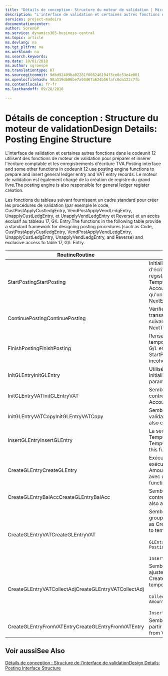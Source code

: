 ```yaml
---
title: "Détails de conception- Structure du moteur de validation | Microsoft Docs"
description: "L'interface de validation et certaines autres fonctions dans le codeunit 12 utilisent des fonctions de moteur de validation pour préparer et insérer l'écriture comptable et les enregistrements d'écriture TVA. Le moteur de validation est également chargé de la création de registre du grand livre."
services: project-madeira
documentationcenter: 
author: SorenGP
ms.service: dynamics365-business-central
ms.topic: article
ms.devlang: na
ms.tgt_pltfrm: na
ms.workload: na
ms.search.keywords: 
ms.date: 10/01/2018
ms.author: sgroespe
ms.translationtype: HT
ms.sourcegitcommit: 9dbd92409ba02281f008246194f3ce0c53e4e001
ms.openlocfilehash: 58a319db86be7a93467a624b56fafc0da122c7fb
ms.contentlocale: fr-fr
ms.lasthandoff: 09/28/2018

---
```

# <a name="design-details-posting-engine-structure"></a><span data-ttu-id="35ba4-104">Détails de conception : Structure du moteur de validation</span><span class="sxs-lookup"><span data-stu-id="35ba4-104">Design Details: Posting Engine Structure</span></span>
<span data-ttu-id="35ba4-105">L'interface de validation et certaines autres fonctions dans le codeunit 12 utilisent des fonctions de moteur de validation pour préparer et insérer l'écriture comptable et les enregistrements d'écriture TVA.</span><span class="sxs-lookup"><span data-stu-id="35ba4-105">Posting interface and some other functions in codeunit 12 use posting engine functions to prepare and insert general ledger entry and VAT entry records.</span></span> <span data-ttu-id="35ba4-106">Le moteur de validation est également chargé de la création de registre du grand livre.</span><span class="sxs-lookup"><span data-stu-id="35ba4-106">The posting engine is also responsible for general ledger register creation.</span></span>  
  
 <span data-ttu-id="35ba4-107">Les fonctions du tableau suivant fournissent un cadre standard pour créer les procédures de validation (par exemple le code, CustPostApplyCustledgEntry, VendPostApplyVendLedgEntry, UnapplyCustLedgEntry, et UnapplyVendLedgEntry et Reverse) et un accès exclusif au tableau 17, G/L Entry.</span><span class="sxs-lookup"><span data-stu-id="35ba4-107">The functions in the following table provide a standard framework for designing posting procedures (such as Code, CustPostApplyCustledgEntry, VendPostApplyVendLedgEntry, UnapplyCustLedgEntry, UnapplyVendLedgEntry, and Reverse) and exclusive access to table 17, G/L Entry.</span></span>  
  
|<span data-ttu-id="35ba4-108">Routine</span><span class="sxs-lookup"><span data-stu-id="35ba4-108">Routine</span></span>|<span data-ttu-id="35ba4-109">Désignation</span><span class="sxs-lookup"><span data-stu-id="35ba4-109">Description</span></span>|  
|-------------|---------------------------------------|  
|<span data-ttu-id="35ba4-110">StartPosting</span><span class="sxs-lookup"><span data-stu-id="35ba4-110">StartPosting</span></span>|<span data-ttu-id="35ba4-111">Initialise le tampon de validation TempGLEntryBuf, verrouille les tableaix d'écriture comptable et écriture TVA, et initialise la période de comptabilité, le registre de comptabilité et le taux de change.</span><span class="sxs-lookup"><span data-stu-id="35ba4-111">Initializes posting buffer TempGLEntryBuf, locks G/L Entry and VAT Entry tables, and initializes Accounting Period, G/L Register, and Exchange Rate.</span></span> <span data-ttu-id="35ba4-112">Ne devrait être appelé qu'une fois, alors NextEntryNo est 0.</span><span class="sxs-lookup"><span data-stu-id="35ba4-112">Should be called only once, then NextEntryNo is 0.</span></span>|  
|<span data-ttu-id="35ba4-113">ContinuePosting</span><span class="sxs-lookup"><span data-stu-id="35ba4-113">ContinuePosting</span></span>|<span data-ttu-id="35ba4-114">Vérifie et valide la TVA sur encaissement pour le précédent incrément de transaction NextTransactionNo et prépare la validation de la ligne suivante.</span><span class="sxs-lookup"><span data-stu-id="35ba4-114">Checks and posts unrealized VAT for previous transaction increment NextTransactionNo and prepares post of next line.</span></span>|  
|<span data-ttu-id="35ba4-115">FinishPosting</span><span class="sxs-lookup"><span data-stu-id="35ba4-115">FinishPosting</span></span>|<span data-ttu-id="35ba4-116">Renseigne la validation en insérant des écritures comptables à partir de tampon temporaire dans le tableau de base de données.</span><span class="sxs-lookup"><span data-stu-id="35ba4-116">Completes posting by inserting G/L entries from temporary buffer into database table.</span></span> <span data-ttu-id="35ba4-117">Toujours utilisé avec StartPosting.</span><span class="sxs-lookup"><span data-stu-id="35ba4-117">Always used together with StartPosting.</span></span> <span data-ttu-id="35ba4-118">Vérifie les incohérences.</span><span class="sxs-lookup"><span data-stu-id="35ba4-118">Checks for inconsistencies.</span></span>|  
|<span data-ttu-id="35ba4-119">InitGLEntry</span><span class="sxs-lookup"><span data-stu-id="35ba4-119">InitGLEntry</span></span>|<span data-ttu-id="35ba4-120">Utilisé pour lancer la nouvelle écriture comptable pour Gen. Jnl Line.</span><span class="sxs-lookup"><span data-stu-id="35ba4-120">Used to initialize new G/L entry for Gen. Jnl Line.</span></span> <span data-ttu-id="35ba4-121">Retourne GLEntry comme paramètre.</span><span class="sxs-lookup"><span data-stu-id="35ba4-121">Returns GLEntry as parameter.</span></span>|  
|<span data-ttu-id="35ba4-122">InitGLEntryVAT</span><span class="sxs-lookup"><span data-stu-id="35ba4-122">InitGLEntryVAT</span></span>|<span data-ttu-id="35ba4-123">Semblable à InitGLEntry, mais affecte également Numéro de compte contrepartie et SummarizeVAT.</span><span class="sxs-lookup"><span data-stu-id="35ba4-123">Same as InitGLEntry, but also assigns Bal. Account No. and SummarizeVAT.</span></span>|  
|<span data-ttu-id="35ba4-124">InitGLEntryVATCopy</span><span class="sxs-lookup"><span data-stu-id="35ba4-124">InitGLEntryVATCopy</span></span>|<span data-ttu-id="35ba4-125">Semblable à InitGLEntryVAT, mais copie également les données des groupes de validation de l'écriture TVA avant SummarizeVAT.</span><span class="sxs-lookup"><span data-stu-id="35ba4-125">Similar to InitGLEntryVAT, but also copies posting groups data from VAT Entry before SummarizeVAT.</span></span>|  
|<span data-ttu-id="35ba4-126">InsertGLEntry</span><span class="sxs-lookup"><span data-stu-id="35ba4-126">InsertGLEntry</span></span>|<span data-ttu-id="35ba4-127">La seule fonction qui insère l'écriture comptable dans le tableau TempGLEntryBuf global.</span><span class="sxs-lookup"><span data-stu-id="35ba4-127">The only function that inserts G/L entry into global TempGLEntryBuf table.</span></span> <span data-ttu-id="35ba4-128">Utilisez toujours cette fonction pour insérer.</span><span class="sxs-lookup"><span data-stu-id="35ba4-128">Always use this function for insert.</span></span>|  
|<span data-ttu-id="35ba4-129">CreateGLEntry</span><span class="sxs-lookup"><span data-stu-id="35ba4-129">CreateGLEntry</span></span>|<span data-ttu-id="35ba4-130">Exécute InitGLEntry, affecte le montant des devises supplémentaires, puis exécute InsertGLEntry.</span><span class="sxs-lookup"><span data-stu-id="35ba4-130">Performs an InitGLEntry, assigns Additional Currency Amount, and then performs InsertGLEntry.</span></span> <span data-ttu-id="35ba4-131">Remplace plusieurs lignes de code avec un seul appel de fonction.</span><span class="sxs-lookup"><span data-stu-id="35ba4-131">Replaces several lines of code with a single function call.</span></span>|  
|<span data-ttu-id="35ba4-132">CreateGLEntryBalAcc</span><span class="sxs-lookup"><span data-stu-id="35ba4-132">CreateGLEntryBalAcc</span></span>|<span data-ttu-id="35ba4-133">Semblable à CreateGLEntry, mais affecte également Type de compte contrepartie et Numéro de compte contrepartie.</span><span class="sxs-lookup"><span data-stu-id="35ba4-133">Same as CreateGLEntry, but also assigns Bal. Account Type and Bal. Account No.</span></span>|  
|<span data-ttu-id="35ba4-134">CreateGLEntryVAT</span><span class="sxs-lookup"><span data-stu-id="35ba4-134">CreateGLEntryVAT</span></span>|<span data-ttu-id="35ba4-135">Semblable à CreateGLEntry, mais avec le traitement supplémentaire pour les groupes de validation et l'enregistrement sur un tampon TVA temporaire :</span><span class="sxs-lookup"><span data-stu-id="35ba4-135">Same as CreateGLEntry, but with additional processing for posting groups and saving to temporary VAT buffer:</span></span><br /><br /> `GLEntry.CopyPostingGroupsFromDtldCVBuf(DtldCVLedgEntryBuf,GenJnlLine."Gen. Posting Type");`<br /><br /> `InsertVATEntriesFromTemp(DtldCVLedgEntryBuf,GLEntry);`|  
|<span data-ttu-id="35ba4-136">CreateGLEntryVATCollectAdj</span><span class="sxs-lookup"><span data-stu-id="35ba4-136">CreateGLEntryVATCollectAdj</span></span>|<span data-ttu-id="35ba4-137">Semblable à CreateGLEntry, mais avec la collection supplémentaire des ajustements et l'enregistrement sur un tampon TVA temporaire :</span><span class="sxs-lookup"><span data-stu-id="35ba4-137">Same as CreateGLEntry, but with additional collection of adjustments and saving to temporary VAT buffer:</span></span><br /><br /> `CollectAdjustment(AdjAmount,GLEntry.Amount,GLEntry."Additional-Currency Amount",OriginalDateSet);`<br /><br /> `InsertVATEntriesFromTemp(DtldCVLedgEntryBuf,GLEntry);`|  
|<span data-ttu-id="35ba4-138">CreateGLEntryFromVATEntry</span><span class="sxs-lookup"><span data-stu-id="35ba4-138">CreateGLEntryFromVATEntry</span></span>|<span data-ttu-id="35ba4-139">Semblable à CreateGLEntry, mais copie également les groupes de validation à partir de l'écriture TVA.</span><span class="sxs-lookup"><span data-stu-id="35ba4-139">Same as CreateGLEntry, but also copies posting groups from VAT entry.</span></span>|  
  
## <a name="see-also"></a><span data-ttu-id="35ba4-140">Voir aussi</span><span class="sxs-lookup"><span data-stu-id="35ba4-140">See Also</span></span>  
 [<span data-ttu-id="35ba4-141">Détails de conception : Structure de l'interface de validation</span><span class="sxs-lookup"><span data-stu-id="35ba4-141">Design Details: Posting Interface Structure</span></span>](design-details-posting-interface-structure.md)
